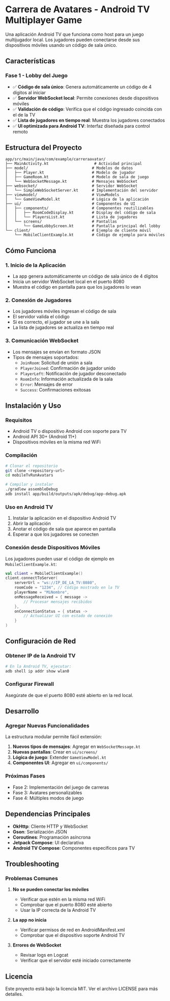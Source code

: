 # Carrera de Avatares - Android TV Multiplayer Game

Una aplicación Android TV que funciona como host para un juego multijugador local. Los jugadores pueden conectarse desde sus dispositivos móviles usando un código de sala único.

## Características

### Fase 1 - Lobby del Juego
- ✅ **Código de sala único**: Genera automáticamente un código de 4 dígitos al iniciar
- ✅ **Servidor WebSocket local**: Permite conexiones desde dispositivos móviles
- ✅ **Validación de código**: Verifica que el código ingresado coincida con el de la TV
- ✅ **Lista de jugadores en tiempo real**: Muestra los jugadores conectados
- ✅ **UI optimizada para Android TV**: Interfaz diseñada para control remoto

## Estructura del Proyecto

```
app/src/main/java/com/example/carreraavatar/
├── MainActivity.kt                    # Actividad principal
├── model/                            # Modelos de datos
│   ├── Player.kt                     # Modelo de jugador
│   ├── GameRoom.kt                   # Modelo de sala de juego
│   └── WebSocketMessage.kt           # Mensajes WebSocket
├── websocket/                        # Servidor WebSocket
│   └── SimpleWebSocketServer.kt      # Implementación del servidor
├── viewmodel/                        # ViewModels
│   └── GameViewModel.kt              # Lógica de la aplicación
├── ui/                               # Componentes de UI
│   ├── components/                   # Componentes reutilizables
│   │   ├── RoomCodeDisplay.kt        # Display del código de sala
│   │   └── PlayersList.kt            # Lista de jugadores
│   └── screens/                      # Pantallas
│       └── GameLobbyScreen.kt        # Pantalla principal del lobby
└── client/                           # Ejemplo de cliente móvil
    └── MobileClientExample.kt        # Código de ejemplo para móviles
```

## Cómo Funciona

### 1. Inicio de la Aplicación
- La app genera automáticamente un código de sala único de 4 dígitos
- Inicia un servidor WebSocket local en el puerto 8080
- Muestra el código en pantalla para que los jugadores lo vean

### 2. Conexión de Jugadores
- Los jugadores móviles ingresan el código de sala
- El servidor valida el código
- Si es correcto, el jugador se une a la sala
- La lista de jugadores se actualiza en tiempo real

### 3. Comunicación WebSocket
- Los mensajes se envían en formato JSON
- Tipos de mensajes soportados:
  - `JoinRoom`: Solicitud de unión a sala
  - `PlayerJoined`: Confirmación de jugador unido
  - `PlayerLeft`: Notificación de jugador desconectado
  - `RoomInfo`: Información actualizada de la sala
  - `Error`: Mensajes de error
  - `Success`: Confirmaciones exitosas

## Instalación y Uso

### Requisitos
- Android TV o dispositivo Android con soporte para TV
- Android API 30+ (Android 11+)
- Dispositivos móviles en la misma red WiFi

### Compilación
```bash
# Clonar el repositorio
git clone <repository-url>
cd mobileTvRunAvatars

# Compilar y instalar
./gradlew assembleDebug
adb install app/build/outputs/apk/debug/app-debug.apk
```

### Uso en Android TV
1. Instalar la aplicación en el dispositivo Android TV
2. Abrir la aplicación
3. Anotar el código de sala que aparece en pantalla
4. Esperar a que los jugadores se conecten

### Conexión desde Dispositivos Móviles
Los jugadores pueden usar el código de ejemplo en `MobileClientExample.kt`:

```kotlin
val client = MobileClientExample()
client.connectToServer(
    serverUrl = "ws://IP_DE_LA_TV:8080",
    roomCode = "1234", // Código mostrado en la TV
    playerName = "MiNombre",
    onMessageReceived = { message ->
        // Procesar mensajes recibidos
    },
    onConnectionStatus = { status ->
        // Actualizar UI con estado de conexión
    }
)
```

## Configuración de Red

### Obtener IP de la Android TV
```bash
# En la Android TV, ejecutar:
adb shell ip addr show wlan0
```

### Configurar Firewall
Asegúrate de que el puerto 8080 esté abierto en la red local.

## Desarrollo

### Agregar Nuevas Funcionalidades
La estructura modular permite fácil extensión:

1. **Nuevos tipos de mensajes**: Agregar en `WebSocketMessage.kt`
2. **Nuevas pantallas**: Crear en `ui/screens/`
3. **Lógica de juego**: Extender `GameViewModel.kt`
4. **Componentes UI**: Agregar en `ui/components/`

### Próximas Fases
- Fase 2: Implementación del juego de carreras
- Fase 3: Avatares personalizables
- Fase 4: Múltiples modos de juego

## Dependencias Principales

- **OkHttp**: Cliente HTTP y WebSocket
- **Gson**: Serialización JSON
- **Coroutines**: Programación asíncrona
- **Jetpack Compose**: UI declarativa
- **Android TV Compose**: Componentes específicos para TV

## Troubleshooting

### Problemas Comunes

1. **No se pueden conectar los móviles**
   - Verificar que estén en la misma red WiFi
   - Comprobar que el puerto 8080 esté abierto
   - Usar la IP correcta de la Android TV

2. **La app no inicia**
   - Verificar permisos de red en AndroidManifest.xml
   - Comprobar que el dispositivo soporte Android TV

3. **Errores de WebSocket**
   - Revisar logs en Logcat
   - Verificar que el servidor esté iniciado correctamente

## Licencia

Este proyecto está bajo la licencia MIT. Ver el archivo LICENSE para más detalles.
